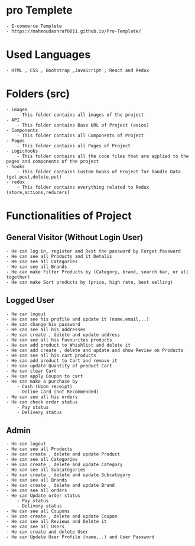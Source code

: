 # pro Templete
    - E-commerce Templete
    - https://mahmoudashraf0011.github.io/Pro-Template/

# Used Languages
    - HTML , CSS , Bootstrap ,JavaScript , React and Redux
# Folders (src)
    - images 
        - This folder contains all images of the project
    - API
        - This folder contains Base URL of Project (axios)
    - Components
        - This folder contains all Components of Project
    - Pages
        - This folder contains all Pages of Project
    - LogicHooks
        - This folder contains all the code files that are applied to the pages and components of the project
    - hooks
        - This folder contains Custom hooks of Project for handle Data (get,post,delete,put)
    - redux
        - This folder contains everything related to Redux (store,actions,reducers)

# Functionalities of  Project
## General Visitor (Without Login User)
    - He can log in, register and Rest the password by Forget Password
    - He can see all Products and it Detalis
    - He can see all Categories 
    - He can see all Brands 
    - He can make Filter Products by (Category, brand, search bar, or all together)
    - He can make Sort products by (price, high rate, best selling)

## Logged User
    - He can logout
    - He can see his profile and update it (name,email,..)
    - He can change his password
    - He can see all his addresses
    - He can create , delete and update address
    - He can see all his Favourites products
    - He can add product to Whishlist and delete it 
    - He can add create , delete and update and show Review on Products
    - He can see all his cart products  
    - He can add product to Cart and remove it
    - He can update Quantity of product Cart
    - He can clear Cart
    - He can apply Coupon to cart 
    - He can make a purchase by 
        - Cash (Upon receipt)
        - Online Card (not Recommended)
    - He can see all his orders
    - He can check order status
        - Pay status
        - Delivery status

## Admin
    - He can logout
    - He can see all Products
    - He can create , delete and update Product
    - He can see all Categories
    - He can create , delete and update Category     
    - He can see all Subcategories
    - He can create , delete and update Subcategory 
    - He can see all Brands
    - He can create , delete and update Brand 
    - He can see all orders
    - He can Update order status
        - Pay status
        - Delivery status
    - He can see all Coupons
    - He can create , delete and update Coupon 
    - He can see all Reviews and Delete it
    - He can see all Users
    - He can create and delete User
    - He can Update User Profile (name,..) and User Password